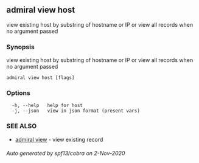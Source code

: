 ## admiral view host

view existing host by substring of hostname or IP or view all records when no argument passed

### Synopsis

view existing host by substring of hostname or IP or view all records when no argument passed

```
admiral view host [flags]
```

### Options

```
  -h, --help   help for host
  -j, --json   view in json format (present vars)
```

### SEE ALSO

* [admiral view](admiral_view.md)	 - view existing record

###### Auto generated by spf13/cobra on 2-Nov-2020
